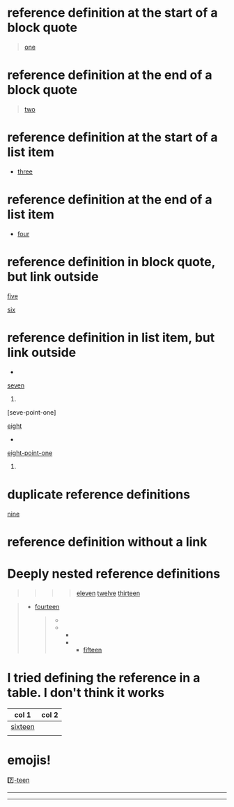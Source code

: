 [zero]: /zero-url "zero-title"

# reference definition at the start of a block quote
> [one]: /one-url "one-title"
>
> [one]
>
>

# reference definition at the end of a block quote
>
> [two]
>
> [two]: /two-url "two-title"
>

# reference definition at the start of a list item
* [three]: /three-url "three-title"
  [three]


# reference definition at the end of a list item
* [four]

  [four]: /four-url "four-title"


# reference definition in block quote, but link outside
> [five]: /five-url "five-title"

[five]

[six]
> [six]: /six-url "six-title"


# reference definition in list item, but link outside
- [seven]: /seven-url "seven-title"

[seven]

1.
   [seven-point-one]: /seven-point-one-url "seven-point-one-title"

[seve-point-one]

[eight]
- [eight]: /eight-url "eight-title"

[eight-point-one]

1.
   [eight-point-one]: /eight-point-one-url "eight-point-one-title"

# duplicate reference definitions
[nine]

[nine]: /nine-first-url "nine-first-title"
[nine]: /nine-second-url "nine-second-title"

# reference definition without a link
[ten]: /ten-url "ten-url"

# Deeply nested reference definitions
>
> [eleven]: /eleven-url
>
>>
>> [twelve]: </twelve-url> (twelve-title)
>>
>>
>>> [thirteen]: </thirteen-url> 'thirteen-title'
>>>
>>>> [eleven]
>>>> [twelve]
>>>> [thirteen]

> * [fourteen]
>   >
>   > [fourteen]: fourteen-url 'fourteen-title'
>   >
>   > *
>   > *
>   >   *
>   >   * [fifteen]: /fifteen-url (fifteen-title)
>   >     + [fifteen]

# I tried defining the reference in a table. I don't think it works
| col 1     | col 2 |
| --------- | ----- |
| [sixteen] |       |
|           |       |

[sixteen]: /sixteen-url 'sixteen-title'

# emojis!
[7️⃣-teen]

[7️⃣-teen]: 7️⃣-teen-url '7️⃣-teen-title'

<!-- Odd Cases found when fuzzing -->
[.]: []:[]

<!-- recover link reference defintions before a rule -->

[.]: a
***

[.]: b

***

<!-- link reference definitions that contain a `>` that isn't a blockquote -->
[.]: ><

[label]: >< 'title'

[label]: <\>\<> 'title'

<!-- link reference definitions where the url starts with `>` on a newline, but it's not a blockquote -->
[A]:  
    ><

> [B]:
    ><
    (title)

> [C]:
>     >< "title"


>>> [D]:
>   >  >     >< "title"
